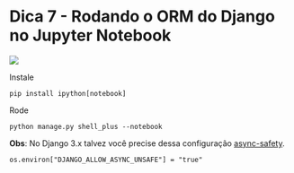 # Dica 7 - Rodando o ORM do Django no Jupyter Notebook

<a href="https://youtu.be/bXtmvu_O_sk">
    <img src="../.gitbook/assets/youtube.png">
</a>


Instale

```
pip install ipython[notebook]
```

Rode

```
python manage.py shell_plus --notebook
```

**Obs**: No Django 3.x talvez você precise dessa configuração [async-safety](https://docs.djangoproject.com/en/3.0/topics/async/#async-safety).

`os.environ["DJANGO_ALLOW_ASYNC_UNSAFE"] = "true"`
